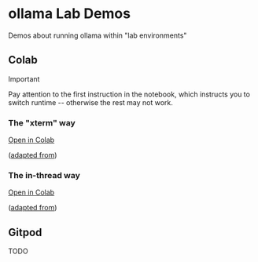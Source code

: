 # ollama Lab Demos

Demos about running ollama within "lab environments"

## Colab

> [!IMPORTANT]  
> Pay attention to the first instruction in the notebook, which instructs you to switch runtime -- otherwise the rest may not work.

### The "xterm" way

[Open in Colab](https://colab.research.google.com/github/hemidactylus/ollama-lab-demos/blob/main/ollama1_xterm.ipynb)

([adapted from](https://medium.com/@abonia/running-ollama-in-google-colab-free-tier-545609258453))

### The in-thread way

[Open in Colab](https://colab.research.google.com/github/hemidactylus/ollama-lab-demos/blob/main/ollama2_threading.ipynb)

([adapted from](https://github.com/5aharsh/collama/blob/main/Ollama_Setup.ipynb))

## Gitpod

TODO